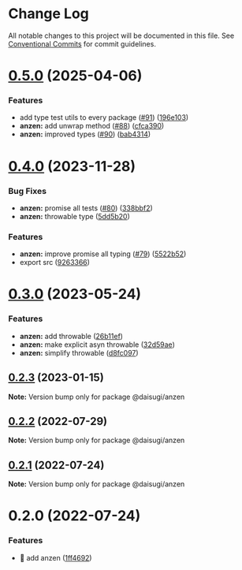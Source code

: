 # Change Log

All notable changes to this project will be documented in this file.
See [Conventional Commits](https://conventionalcommits.org) for commit guidelines.

# [0.5.0](https://github.com/daisugiland/daisugi/compare/@daisugi/anzen@0.4.0...@daisugi/anzen@0.5.0) (2025-04-06)

### Features

* add type test utils to every package ([#91](https://github.com/daisugiland/daisugi/issues/91)) ([196e103](https://github.com/daisugiland/daisugi/commit/196e103a6a4a28f840bbaa487c9777a68c63196b))
* **anzen:** add unwrap method ([#88](https://github.com/daisugiland/daisugi/issues/88)) ([cfca390](https://github.com/daisugiland/daisugi/commit/cfca3901af457c4df14e55411fb02c508fa965ca))
* **anzen:** improved types ([#90](https://github.com/daisugiland/daisugi/issues/90)) ([bab4314](https://github.com/daisugiland/daisugi/commit/bab43140a3ed607167dd89680985384b28ee52ce))

# [0.4.0](https://github.com/daisugiland/daisugi/compare/@daisugi/anzen@0.3.0...@daisugi/anzen@0.4.0) (2023-11-28)

### Bug Fixes

* **anzen:** promise all tests ([#80](https://github.com/daisugiland/daisugi/issues/80)) ([338bbf2](https://github.com/daisugiland/daisugi/commit/338bbf214d8d4b03c55a5b7f0e1e7462514916a9))
* **anzen:** throwable type ([5dd5b20](https://github.com/daisugiland/daisugi/commit/5dd5b20f72d4da27d08954a59468be043dd43a55))

### Features

* **anzen:** improve promise all typing ([#79](https://github.com/daisugiland/daisugi/issues/79)) ([5522b52](https://github.com/daisugiland/daisugi/commit/5522b52738f099b9bdbabf6499c843a6a032b26e))
* export src ([9263366](https://github.com/daisugiland/daisugi/commit/9263366f21e753c3edf34234f5833aff611538f5))

# [0.3.0](https://github.com/daisugiland/daisugi/compare/@daisugi/anzen@0.2.3...@daisugi/anzen@0.3.0) (2023-05-24)

### Features

* **anzen:** add throwable ([26b11ef](https://github.com/daisugiland/daisugi/commit/26b11ef74cfd8a71161f9f77aa333244d4dd99cc))
* **anzen:** make explicit asyn throwable ([32d59ae](https://github.com/daisugiland/daisugi/commit/32d59ae9910731afe1aed7c2037bfc5036bccb65))
* **anzen:** simplify throwable ([d8fc097](https://github.com/daisugiland/daisugi/commit/d8fc09754d6253ca985611fa7e0586071230588a))

## [0.2.3](https://github.com/daisugiland/daisugi/compare/@daisugi/anzen@0.2.2...@daisugi/anzen@0.2.3) (2023-01-15)

**Note:** Version bump only for package @daisugi/anzen

## [0.2.2](https://github.com/daisugiland/daisugi/compare/@daisugi/anzen@0.2.1...@daisugi/anzen@0.2.2) (2022-07-29)

**Note:** Version bump only for package @daisugi/anzen

## [0.2.1](https://github.com/daisugiland/daisugi/compare/@daisugi/anzen@0.2.0...@daisugi/anzen@0.2.1) (2022-07-24)

**Note:** Version bump only for package @daisugi/anzen

# 0.2.0 (2022-07-24)

### Features

* :construction_worker: add anzen ([1ff4692](https://github.com/daisugiland/daisugi/commit/1ff4692704b5729f1c01265039525bbf9cbff8d6))
